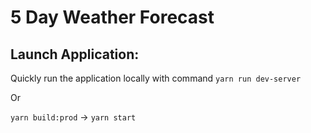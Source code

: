 # 5 Day Weather Forecast

## Launch Application:

Quickly run the application locally with command `yarn run dev-server`

Or

`yarn build:prod` -> `yarn start`
